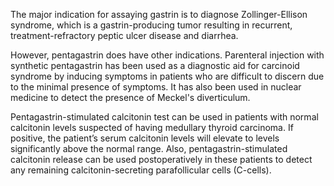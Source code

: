The major indication for assaying gastrin is to diagnose Zollinger-Ellison syndrome, which is a gastrin-producing tumor resulting in recurrent, treatment-refractory peptic ulcer disease and diarrhea.

However, pentagastrin does have other indications. Parenteral injection with synthetic pentagastrin has been used as a diagnostic aid for carcinoid syndrome by inducing symptoms in patients who are difficult to discern due to the minimal presence of symptoms. It has also been used in nuclear medicine to detect the presence of Meckel's diverticulum.

Pentagastrin-stimulated calcitonin test can be used in patients with normal calcitonin levels suspected of having medullary thyroid carcinoma. If positive, the patient’s serum calcitonin levels will elevate to levels significantly above the normal range. Also, pentagastrin-stimulated calcitonin release can be used postoperatively in these patients to detect any remaining calcitonin-secreting parafollicular cells (C-cells).